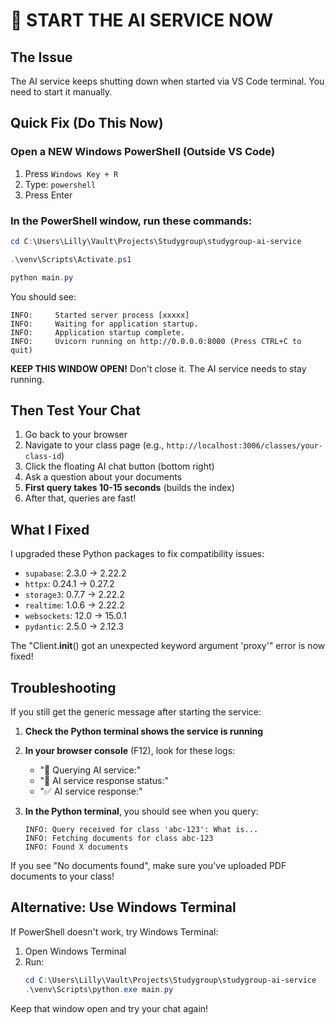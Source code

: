 # 🚀 START THE AI SERVICE NOW

## The Issue
The AI service keeps shutting down when started via VS Code terminal. You need to start it manually.

## Quick Fix (Do This Now)

### Open a NEW Windows PowerShell (Outside VS Code)

1. Press `Windows Key + R`
2. Type: `powershell`
3. Press Enter

### In the PowerShell window, run these commands:

```powershell
cd C:\Users\Lilly\Vault\Projects\Studygroup\studygroup-ai-service

.\venv\Scripts\Activate.ps1

python main.py
```

You should see:
```
INFO:     Started server process [xxxxx]
INFO:     Waiting for application startup.
INFO:     Application startup complete.
INFO:     Uvicorn running on http://0.0.0.0:8000 (Press CTRL+C to quit)
```

**KEEP THIS WINDOW OPEN!** Don't close it. The AI service needs to stay running.

## Then Test Your Chat

1. Go back to your browser
2. Navigate to your class page (e.g., `http://localhost:3006/classes/your-class-id`)
3. Click the floating AI chat button (bottom right)
4. Ask a question about your documents
5. **First query takes 10-15 seconds** (builds the index)
6. After that, queries are fast!

## What I Fixed

I upgraded these Python packages to fix compatibility issues:
- `supabase`: 2.3.0 → 2.22.2
- `httpx`: 0.24.1 → 0.27.2
- `storage3`: 0.7.7 → 2.22.2  
- `realtime`: 1.0.6 → 2.22.2
- `websockets`: 12.0 → 15.0.1
- `pydantic`: 2.5.0 → 2.12.3

The "Client.__init__() got an unexpected keyword argument 'proxy'" error is now fixed!

## Troubleshooting

If you still get the generic message after starting the service:

1. **Check the Python terminal shows the service is running**
2. **In your browser console** (F12), look for these logs:
   - "🤖 Querying AI service:"
   - "📡 AI service response status:"
   - "✅ AI service response:"

3. **In the Python terminal**, you should see when you query:
   ```
   INFO: Query received for class 'abc-123': What is...
   INFO: Fetching documents for class abc-123
   INFO: Found X documents
   ```

If you see "No documents found", make sure you've uploaded PDF documents to your class!

## Alternative: Use Windows Terminal

If PowerShell doesn't work, try Windows Terminal:

1. Open Windows Terminal
2. Run:
   ```powershell
   cd C:\Users\Lilly\Vault\Projects\Studygroup\studygroup-ai-service
   .\venv\Scripts\python.exe main.py
   ```

Keep that window open and try your chat again!
